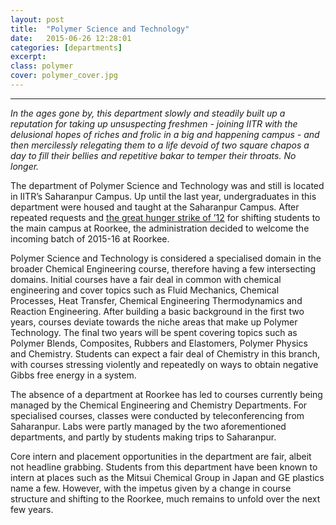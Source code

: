 ```yaml
---
layout: post
title:  "Polymer Science and Technology"
date:   2015-06-26 12:28:01
categories: [departments]
excerpt: 
class: polymer
cover: polymer_cover.jpg
--- 	
```

--------------------------------
_In the ages gone by, this department slowly and steadily built up a reputation for taking up unsuspecting freshmen - joining IITR with the delusional hopes of riches and frolic in a big and happening campus - and then mercilessly relegating them to a life devoid of two square chapos a day to fill their bellies and repetitive bakar to temper their throats. No longer._

The department of Polymer Science and Technology was and still is located in IITR’s Saharanpur Campus. Up until the last year, undergraduates in this department were housed and taught at the Saharanpur Campus. After repeated requests and [the great hunger strike of ’12](https://captnemo.in/wona/2013-02.pdf) for shifting students to the main campus at Roorkee, the administration decided to welcome the incoming batch of 2015-16 at Roorkee.

Polymer Science and Technology is considered a specialised domain in the broader Chemical Engineering course, therefore having a few intersecting domains. Initial courses have a fair deal in common with chemical engineering and cover topics such as Fluid Mechanics, Chemical Processes, Heat Transfer, Chemical Engineering Thermodynamics and Reaction Engineering. After building a basic background in the first two years, courses deviate towards the niche areas that make up Polymer Technology. The final two years will be spent covering topics such as Polymer Blends, Composites, Rubbers and Elastomers, Polymer Physics and Chemistry. Students can expect a fair deal of Chemistry in this branch, with courses stressing violently and repeatedly on ways to obtain negative Gibbs free energy in a system.   

The absence of a department at Roorkee has led to courses currently being managed by the Chemical Engineering and Chemistry Departments. For specialised courses, classes were conducted by teleconferencing from Saharanpur. Labs were partly managed by the two aforementioned departments, and partly by students making trips to Saharanpur.

Core intern and placement opportunities in the department are fair, albeit not headline grabbing. Students from this department have been known to intern at places such as the Mitsui Chemical Group in Japan and GE plastics name a few. However, with the impetus given by a change in course structure and shifting to the Roorkee, much remains to unfold over the next few years.  

